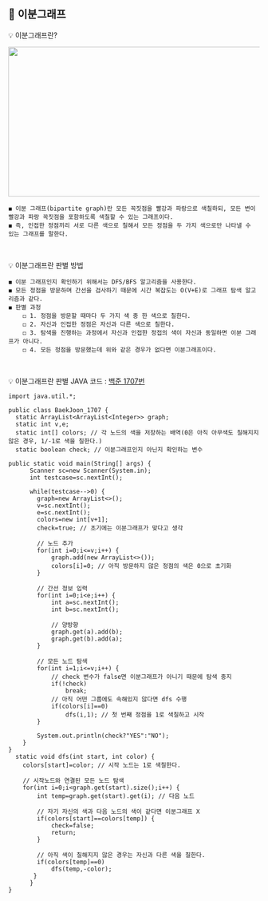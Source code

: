 ## 📘 이분그래프
💡 이분그래프란?
<p align="center"><img src="https://user-images.githubusercontent.com/45066381/136502673-d7bf0cfe-68d1-4988-8f31-fcfeb36f0dd3.png" width="700" height="300"/></p>

    ◼️ 이분 그래프(bipartite graph)란 모든 꼭짓점을 빨강과 파랑으로 색칠하되, 모든 변이 빨강과 파랑 꼭짓점을 포함하도록 색칠할 수 있는 그래프이다.
    ◼️ 즉, 인접한 정점끼리 서로 다른 색으로 칠해서 모든 정점을 두 가지 색으로만 나타낼 수 있는 그래프를 말한다. 
</br>

💡 이분그래프란 판별 방법

    ◼️ 이분 그래프인지 확인하기 위해서는 DFS/BFS 알고리즘을 사용한다.
    ◼️ 모든 정점을 방문하며 간선을 검사하기 때문에 시간 복잡도는 O(V+E)로 그래프 탐색 알고리즘과 같다.
    ◼️ 판별 과정
        ◻️ 1. 정점을 방문할 때마다 두 가지 색 중 한 색으로 칠한다.
        ◻️ 2. 자신과 인접한 정점은 자신과 다른 색으로 칠한다.
        ◻️ 3. 탐색을 진행하는 과정에서 자신과 인접한 정접의 색이 자신과 동일하면 이분 그래프가 아니다.
        ◻️ 4. 모든 정점을 방문했는데 위와 같은 경우가 없다면 이분그래프이다. 
</br>   

💡 이분그래프란 판별 JAVA 코드 : [백준 1707번](https://www.acmicpc.net/problem/1707)
    
    
    import java.util.*;

    public class BaekJoon_1707 {
	  static ArrayList<ArrayList<Integer>> graph;
	  static int v,e;
	  static int[] colors; // 각 노드의 색을 저장하는 배역(0은 아직 아무색도 칠해지지 않은 경우, 1/-1로 색을 칠한다.)
	  static boolean check; // 이분그래프인지 아닌지 확인하는 변수
	    
    public static void main(String[] args) {
		  Scanner sc=new Scanner(System.in);
		  int testcase=sc.nextInt();
		
		  while(testcase-->0) {
			graph=new ArrayList<>();
			v=sc.nextInt();
			e=sc.nextInt();
			colors=new int[v+1];
			check=true; // 초기에는 이분그래프가 맞다고 생각
			
			// 노드 추가
			for(int i=0;i<=v;i++) {
				graph.add(new ArrayList<>());
				colors[i]=0; // 아직 방문하지 않은 정점의 색은 0으로 초기화
			}
			
			// 간선 정보 입력
			for(int i=0;i<e;i++) {
				int a=sc.nextInt();
				int b=sc.nextInt();
				
				// 양방향
				graph.get(a).add(b);
				graph.get(b).add(a);
			}
			
			// 모든 노드 탐색
			for(int i=1;i<=v;i++) {
				// check 변수가 false면 이분그래프가 아니기 때문에 탐색 중지
				if(!check)
					break;
				// 아직 어떤 그룹에도 속해있지 않다면 dfs 수행
				if(colors[i]==0)
					dfs(i,1); // 첫 번째 정점을 1로 색칠하고 시작
			}
			
			System.out.println(check?"YES":"NO");
		}
	}
	  static void dfs(int start, int color) {
		colors[start]=color; // 시작 노드는 1로 색칠한다.
		
		// 시작노드와 연결된 모든 노드 탐색
		for(int i=0;i<graph.get(start).size();i++) {
			int temp=graph.get(start).get(i); // 다음 노드
			
			// 자기 자신의 색과 다음 노드의 색이 같다면 이분그래프 X
			if(colors[start]==colors[temp]) {
				check=false;
				return;
			}
			
			// 아직 색이 칠해지지 않은 경우는 자신과 다른 색을 칠한다. 
			if(colors[temp]==0)
				dfs(temp,-color);
		   }
	      }
    }
